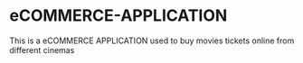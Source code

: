 # eCOMMERCE-APPLICATION
This is a eCOMMERCE APPLICATION used to buy movies tickets online from different cinemas
